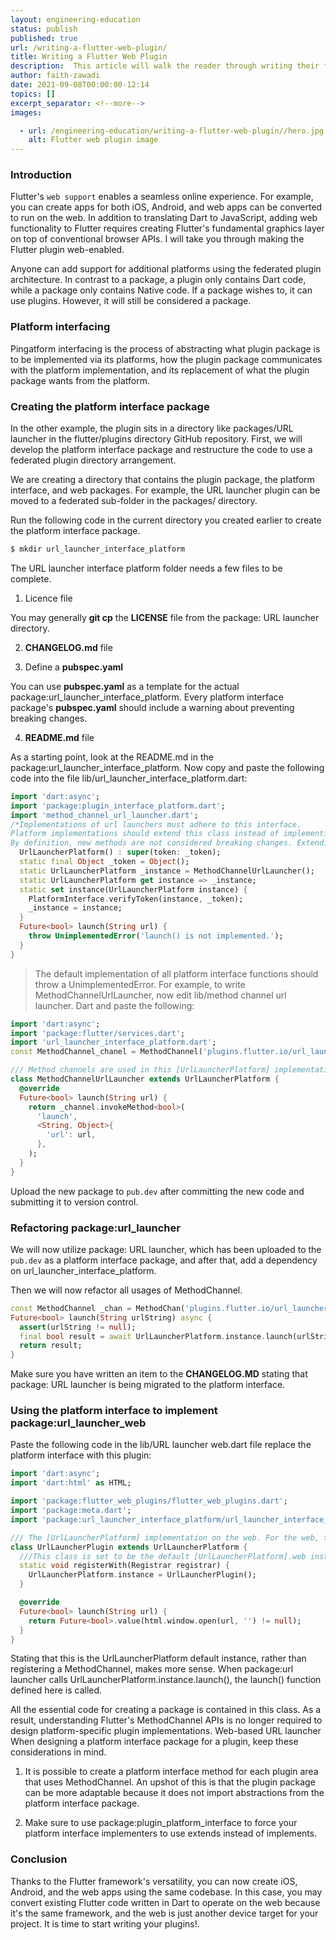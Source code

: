 ```yaml
---
layout: engineering-education
status: publish
published: true
url: /writing-a-flutter-web-plugin/
title: Writing a Flutter Web Plugin
description:  This article will walk the reader through writing their first web plugin in flutter.
author: faith-zawadi
date: 2021-09-08T00:00:00-12:14
topics: []
excerpt_separator: <!--more-->
images:

  - url: /engineering-education/writing-a-flutter-web-plugin//hero.jpg
    alt: Flutter web plugin image
---
```


### Introduction
Flutter's `web support` enables a seamless online experience. For example, you can create apps for both iOS, Android, and web apps can be converted to run on the web. In addition to translating Dart to JavaScript, adding web functionality to Flutter requires creating Flutter's fundamental graphics layer on top of conventional browser APIs. I will take you through making the Flutter plugin web-enabled.

Anyone can add support for additional platforms using the federated plugin architecture. In contrast to a package, a plugin only contains Dart code, while a package only contains Native code. If a package wishes to, it can use plugins. However, it will still be considered a package.

### Platform interfacing
Pingatform interfacing is the process of abstracting what plugin package is to be implemented via its platforms, how the plugin package communicates with the platform implementation, and its replacement of what the plugin package wants from the platform.

### Creating the platform interface package
In the other example, the plugin sits in a directory like packages/URL launcher in the flutter/plugins directory GitHub repository. First, we will develop the platform interface package and restructure the code to use a federated plugin directory arrangement. 

We are creating a directory that contains the plugin package, the platform interface, and web packages. For example, the URL launcher plugin can be moved to a federated sub-folder in the packages/ directory. 

Run the following code in the current directory you created earlier to create the platform interface package.

```bash
$ mkdir url_launcher_interface_platform
```

The URL launcher interface platform folder needs a few files to be complete.

1. Licence file

You may generally **git cp** the **LICENSE** file from the package: URL launcher directory.

2. **CHANGELOG.md** file

3. Define a **pubspec.yaml**

You can use **pubspec.yaml** as a template for the actual package:url_launcher_interface_platform. Every platform interface package's **pubspec.yaml** should include a warning about preventing breaking changes.

4.  **README.md** file

As a starting point, look at the README.md in the package:url_launcher_interface_platform. Now copy and paste the following code into the file lib/url_launcher_interface_platform.dart:

```dart
import 'dart:async';
import 'package:plugin_interface_platform.dart';
import 'method_channel_url_launcher.dart';
/*Implementations of url launchers must adhere to this interface.
Platform implementations should extend this class instead of implementing a URL launcher.
By definition, new methods are not considered breaking changes. Extending this class (with extends) assures that the subclass receives the default implementation, whereas the newly added interface will damage platform implementations of this interface.*/
  UrlLauncherPlatform() : super(token: _token);
  static final Object _token = Object();
  static UrlLauncherPlatform _instance = MethodChannelUrlLauncher();
  static UrlLauncherPlatform get instance => _instance;
  static set instance(UrlLauncherPlatform instance) {
    PlatformInterface.verifyToken(instance, _token);
    _instance = instance;
  }
  Future<bool> launch(String url) {
    throw UnimplementedError('launch() is not implemented.');
  }
}
```

> The default implementation of all platform interface functions should throw a UnimplementedError. For example, to write MethodChannelUrlLauncher, now edit lib/method channel url launcher. Dart and paste the following:
> 
```dart
import 'dart:async';
import 'package:flutter/services.dart';
import 'url_launcher_interface_platform.dart';
const MethodChannel_chanel = MethodChannel('plugins.flutter.io/url_launcher');

/// Method channels are used in this [UrlLauncherPlatform] implementation.
class MethodChannelUrlLauncher extends UrlLauncherPlatform {
  @override
  Future<bool> launch(String url) {
    return _channel.invokeMethod<bool>(
      'launch',
      <String, Object>{
        'url': url,
      },
    );
  }
}
```

Upload the new package to `pub.dev` after committing the new code and submitting it to version control.

### Refactoring package:url_launcher
We will now utilize package: URL launcher, which has been uploaded to the `pub.dev` as a platform interface package, and after that, add a dependency on url_launcher_interface_platform.

Then we will now refactor all usages of MethodChannel.

```dart
const MethodChannel _chan = MethodChan('plugins.flutter.io/url_launcher');
Future<bool> launch(String urlString) async {
  assert(urlString != null);
  final bool result = await UrlLauncherPlatform.instance.launch(urlString);
  return result;
}
```

Make sure you have written an item to the **CHANGELOG.MD** stating that package: URL launcher is being migrated to the platform interface.

### Using the platform interface to implement package:url_launcher_web
Paste the following code in the lib/URL launcher web.dart file replace the platform interface with this plugin:

```Dart
import 'dart:async';
import 'dart:html' as HTML;

import 'package:flutter_web_plugins/flutter_web_plugins.dart';
import 'package:meta.dart';
import 'package:url_launcher_interface_platform/url_launcher_interface_platform.dart';

/// The [UrlLauncherPlatform] implementation on the web. For the web, this class implements the package:url launcher functionality.
class UrlLauncherPlugin extends UrlLauncherPlatform {
  ///This class is set to be the default [UrlLauncherPlatform].web instance.
  static void registerWith(Registrar registrar) {
    UrlLauncherPlatform.instance = UrlLauncherPlugin();
  }

  @override
  Future<bool> launch(String url) {
    return Future<bool>.value(html.window.open(url, '') != null);
  }
}
```

Stating that this is the UrlLauncherPlatform default instance, rather than registering a MethodChannel, makes more sense. When package:url launcher calls UrlLauncherPlatform.instance.launch(), the launch() function defined here is called.

All the essential code for creating a package is contained in this class. As a result, understanding Flutter's MethodChannel APIs is no longer required to design platform-specific plugin implementations. Web-based URL launcher When designing a platform interface package for a plugin, keep these considerations in mind.

1. It is possible to create a platform interface method for each plugin area that uses MethodChannel. An upshot of this is that the plugin package can be more adaptable because it does not import abstractions from the platform interface package.

2. Make sure to use package:plugin_platform_interface to force your platform interface implementers to use extends instead of implements.

### Conclusion
Thanks to the Flutter framework's versatility, you can now create iOS, Android, and the web apps using the same codebase. In this case, you may convert existing Flutter code written in Dart to operate on the web because it's the same framework, and the web is just another device target for your project. It is time to start writing your plugins!.
